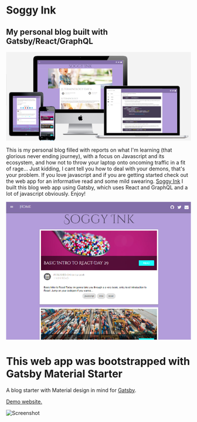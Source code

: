 # Soggy Ink
## My personal blog built with Gatsby/React/GraphQL

![Soggy Ink web app mockup screenshot](soggyDevicesApple.png)

This is my personal blog filled with reports on what I'm learning (that glorious never ending journey), with a focus on Javascript and its ecosystem, and how not to throw your laptop onto oncoming traffic in a fit of rage... Just kidding, I cant tell you how to deal with your  demons, that's your problem. If you love javascript and if you are getting started check out the web app for an informative read and some mild swearing. [Soggy Ink](https://soggy-ink.surge.sh/)
I built this blog web app using Gatsby, which uses React and GraphQL and a lot of javascript obviously. Enjoy!


![Soggy Ink web app screenshot](soggyHome.png)

# This web app was bootstrapped with Gatsby Material Starter

A blog starter with Material design in mind for [Gatsby](https://github.com/gatsbyjs/gatsby/).

[Demo website.](https://vagr9k.github.io/gatsby-material-starter/)

![Screenshot](docs/screenshot.png)
